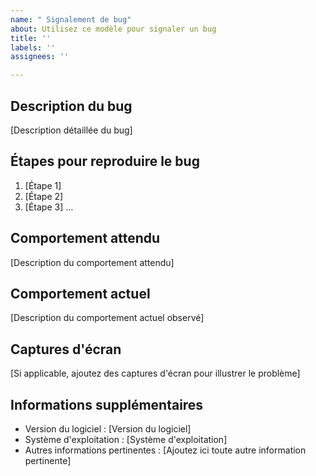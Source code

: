```yaml
---
name: " Signalement de bug"
about: Utilisez ce modèle pour signaler un bug
title: ''
labels: ''
assignees: ''

---
```


## Description du bug

[Description détaillée du bug]

## Étapes pour reproduire le bug

1. [Étape 1]
2. [Étape 2]
3. [Étape 3]
    ...

## Comportement attendu

[Description du comportement attendu]

## Comportement actuel

[Description du comportement actuel observé]

## Captures d'écran

[Si applicable, ajoutez des captures d'écran pour illustrer le problème]

## Informations supplémentaires

- Version du logiciel : [Version du logiciel]
- Système d'exploitation : [Système d'exploitation]
- Autres informations pertinentes : [Ajoutez ici toute autre information pertinente]
